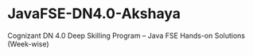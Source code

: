 # JavaFSE-DN4.0-Akshaya
Cognizant DN 4.0 Deep Skilling Program – Java FSE Hands-on Solutions (Week-wise)
